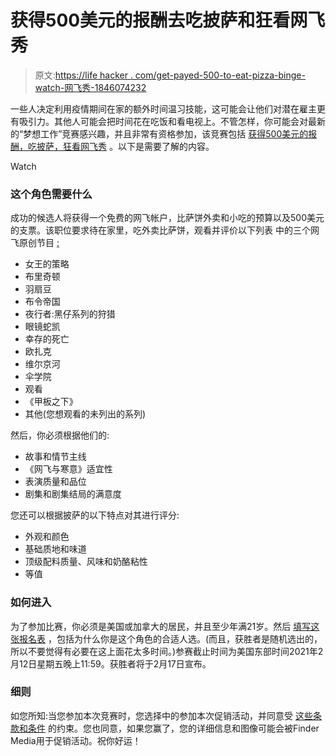 # 获得500美元的报酬去吃披萨和狂看网飞秀

> 原文:[https://life hacker . com/get-payed-500-to-eat-pizza-binge-watch-网飞秀-1846074232](https://lifehacker.com/get-paid-500-to-eat-pizza-and-binge-watch-netflix-show-1846074232)

一些人决定利用疫情期间在家的额外时间温习技能，这可能会让他们对潜在雇主更有吸引力。其他人可能会把时间花在吃饭和看电视上。不管怎样，你可能会对最新的“梦想工作”竞赛感兴趣，并且非常有资格参加，该竞赛包括 [获得500美元的报酬，吃披萨，狂看网飞秀](https://www.bonusfinder.com/about-us/blog/professional-binge-watcher-get-paid-500-to-watch-netflix-and-eat-pizza) 。以下是需要了解的内容。

Watch

### 这个角色需要什么

成功的候选人将获得一个免费的网飞帐户，比萨饼外卖和小吃的预算以及500美元的支票。该职位要求待在家里，吃外卖比萨饼，观看并评价以下列表 中的三个网飞原创节目 [:](https://www.bonusfinder.com/about-us/blog/professional-binge-watcher-get-paid-500-to-watch-netflix-and-eat-pizza)

*   女王的策略
*   布里奇顿
*   羽扇豆
*   布令帝国
*   夜行者:黑仔系列的狩猎
*   眼镜蛇凯
*   幸存的死亡
*   欧扎克
*   维尔京河
*   伞学院
*   观看
*   《甲板之下》
*   其他(您想观看的未列出的系列)

然后，你必须根据他们的:

*   故事和情节主线
*   《网飞与寒意》适宜性
*   表演质量和品位
*   剧集和剧集结局的满意度

您还可以根据披萨的以下特点对其进行评分:

*   外观和颜色
*   基础质地和味道
*   顶级配料质量、风味和奶酪粘性
*   等值

### 如何进入

为了参加比赛，你必须是美国或加拿大的居民，并且至少年满21岁。然后 [填写这张报名表](https://www.bonusfinder.com/about-us/blog/professional-binge-watcher-get-paid-500-to-watch-netflix-and-eat-pizza) ，包括为什么你是这个角色的合适人选。(而且，获胜者是随机选出的，所以不要觉得有必要在这上面花太多时间。)参赛截止时间为美国东部时间2021年2月12日星期五晚上11:59。获胜者将于2月17日宣布。

### 细则

如您所知:当您参加本次竞赛时，您选择中的参加本次促销活动，并同意受 [这些条款和条件](https://www.bonusfinder.com/about-us/blog/professional-binge-watcher-get-paid-500-to-watch-netflix-and-eat-pizza) 的约束。您也同意，如果您赢了，您的详细信息和图像可能会被Finder Media用于促销活动。祝你好运！